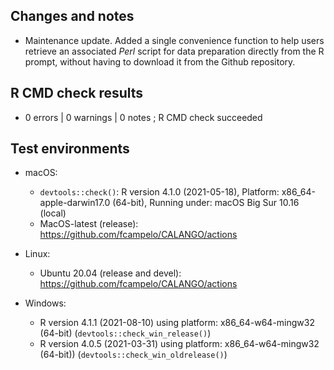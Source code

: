 ## Changes and notes
* Maintenance update. Added a single convenience function to help users retrieve 
an associated *Perl* script for data preparation directly from the R prompt, 
without having to download it from the Github repository.

## R CMD check results  
* 0 errors | 0 warnings | 0 notes ; R CMD check succeeded

## Test environments
* macOS:
    * `devtools::check()`: R version 4.1.0 (2021-05-18), Platform: x86_64-apple-darwin17.0 (64-bit), Running under: macOS Big Sur 10.16 (local)
    * MacOS-latest (release): <https://github.com/fcampelo/CALANGO/actions>
    
* Linux:
    * Ubuntu 20.04 (release and devel):  <https://github.com/fcampelo/CALANGO/actions>
    
* Windows:
    * R version 4.1.1 (2021-08-10) using platform: x86_64-w64-mingw32 (64-bit) (`devtools::check_win_release()`)
    * R version 4.0.5 (2021-03-31) using platform: x86_64-w64-mingw32 (64-bit)) (`devtools::check_win_oldrelease()`)
